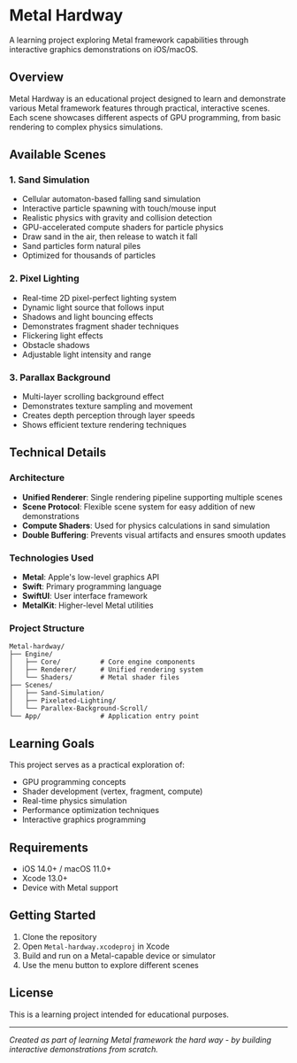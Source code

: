 # Metal Hardway

A learning project exploring Metal framework capabilities through interactive graphics demonstrations on iOS/macOS.

## Overview

Metal Hardway is an educational project designed to learn and demonstrate various Metal framework features through practical, interactive scenes. Each scene showcases different aspects of GPU programming, from basic rendering to complex physics simulations.

## Available Scenes

### 1. **Sand Simulation** 
- Cellular automaton-based falling sand simulation
- Interactive particle spawning with touch/mouse input
- Realistic physics with gravity and collision detection
- GPU-accelerated compute shaders for particle physics
- Draw sand in the air, then release to watch it fall
- Sand particles form natural piles
- Optimized for thousands of particles

### 2. **Pixel Lighting**
- Real-time 2D pixel-perfect lighting system
- Dynamic light source that follows input
- Shadows and light bouncing effects
- Demonstrates fragment shader techniques
- Flickering light effects
- Obstacle shadows
- Adjustable light intensity and range

### 3. **Parallax Background**
- Multi-layer scrolling background effect
- Demonstrates texture sampling and movement
- Creates depth perception through layer speeds
- Shows efficient texture rendering techniques

## Technical Details

### Architecture
- **Unified Renderer**: Single rendering pipeline supporting multiple scenes
- **Scene Protocol**: Flexible scene system for easy addition of new demonstrations
- **Compute Shaders**: Used for physics calculations in sand simulation
- **Double Buffering**: Prevents visual artifacts and ensures smooth updates

### Technologies Used
- **Metal**: Apple's low-level graphics API
- **Swift**: Primary programming language
- **SwiftUI**: User interface framework
- **MetalKit**: Higher-level Metal utilities

### Project Structure
```
Metal-hardway/
├── Engine/
│   ├── Core/          # Core engine components
│   ├── Renderer/      # Unified rendering system
│   └── Shaders/       # Metal shader files
├── Scenes/
│   ├── Sand-Simulation/
│   ├── Pixelated-Lighting/
│   └── Parallex-Background-Scroll/
└── App/               # Application entry point
```

## Learning Goals

This project serves as a practical exploration of:
- GPU programming concepts
- Shader development (vertex, fragment, compute)
- Real-time physics simulation
- Performance optimization techniques
- Interactive graphics programming

## Requirements

- iOS 14.0+ / macOS 11.0+
- Xcode 13.0+
- Device with Metal support

## Getting Started

1. Clone the repository
2. Open `Metal-hardway.xcodeproj` in Xcode
3. Build and run on a Metal-capable device or simulator
4. Use the menu button to explore different scenes

## License

This is a learning project intended for educational purposes.

---

*Created as part of learning Metal framework the hard way - by building interactive demonstrations from scratch.*